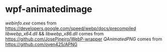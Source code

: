 # wpf-animatedimage

_webinfo.exe_ comes from https://developers.google.com/speed/webp/docs/precompiled
_libwebp_x64.dll_ && _libwebp_x86.dll_ comes from https://github.com/JosePineiro/WebP-wrapper
_QAnimatedPNG_ comes from https://github.com/oven425/APNG
